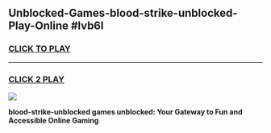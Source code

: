 
## Unblocked-Games-blood-strike-unblocked-Play-Online #lvb6l
<h3>
<a href="https://news.freeplayer.one?title=blood-strike-unblocked&ref=3">CLICK TO PLAY</a></h3>
<hr>

<h3>
<a href="https://news.freeplayer.one?title=blood-strike-unblocked&ref=3">CLICK 2 PLAY</a>
  
</h3>

<a href="https://news.freeplayer.one?title=blood-strike-unblocked&ref=3"><img src="https://clearcache.store/games.png"></a>


**blood-strike-unblocked games unblocked: Your Gateway to Fun and Accessible Online Gaming**
